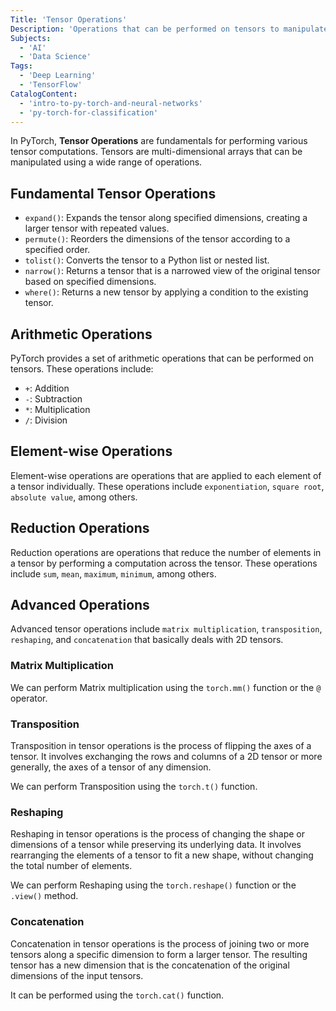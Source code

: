 ```yaml
---
Title: 'Tensor Operations'
Description: 'Operations that can be performed on tensors to manipulate and transform their values.'
Subjects:
  - 'AI'
  - 'Data Science'
Tags:
  - 'Deep Learning'
  - 'TensorFlow'
CatalogContent:
  - 'intro-to-py-torch-and-neural-networks'
  - 'py-torch-for-classification'
---
```


In PyTorch, **Tensor Operations** are fundamentals for performing various tensor computations. Tensors are multi-dimensional arrays that can be manipulated using a wide range of operations.

## Fundamental Tensor Operations

- `expand()`: Expands the tensor along specified dimensions, creating a larger tensor with repeated values. 
- `permute()`: Reorders the dimensions of the tensor according to a specified order.
- `tolist()`: Converts the tensor to a Python list or nested list.
- `narrow()`: Returns a tensor that is a narrowed view of the original tensor based on specified dimensions.
- `where()`: Returns a new tensor by applying a condition to the existing tensor.

## Arithmetic Operations

PyTorch provides a set of arithmetic operations that can be performed on tensors. These operations include:

- `+`: Addition
- `-`: Subtraction
- `*`: Multiplication
- `/`: Division

## Element-wise Operations

Element-wise operations are operations that are applied to each element of a tensor individually. These operations include `exponentiation`, `square root`, `absolute value`, among others.

## Reduction Operations

Reduction operations are operations that reduce the number of elements in a tensor by performing a computation across the tensor. These operations include `sum`, `mean`, `maximum`, `minimum`, among others. 

## Advanced Operations

Advanced tensor operations include `matrix multiplication`, `transposition`, `reshaping`, and `concatenation` that basically deals with 2D tensors.

### Matrix Multiplication

We can perform Matrix multiplication using the `torch.mm()` function or the `@` operator.

### Transposition

Transposition in tensor operations is the process of flipping the axes of a tensor. It involves exchanging the rows and columns of a 2D tensor or more generally, the axes of a tensor of any dimension.

We can perform Transposition using the `torch.t()` function.

### Reshaping

Reshaping in tensor operations is the process of changing the shape or dimensions of a tensor while preserving its underlying data. It involves rearranging the elements of a tensor to fit a new shape, without changing the total number of elements.

We can perform Reshaping using the `torch.reshape()` function or the `.view()` method.

### Concatenation

Concatenation in tensor operations is the process of joining two or more tensors along a specific dimension to form a larger tensor. The resulting tensor has a new dimension that is the concatenation of the original dimensions of the input tensors.

It can be performed using the `torch.cat()` function.
